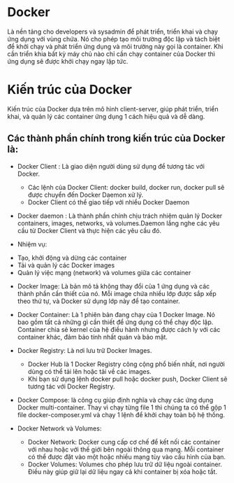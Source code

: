 # Docker
Là nền tảng cho developers và sysadmin để phát triển, triển khai và chạy ứng dụng với vùng chứa. Nó cho phép tạo môi trường độc lập và tách biệt để khởi chạy và phát triển ứng dụng và môi trường này gọi là container.
Khi cần triển khia bất kỳ máy chủ nào chỉ cần chạy container của Docker thì ứng dụng sẽ được khởi chạy ngay lập tức.
# Kiến trúc của Docker
Kiến trúc của Docker dựa trên mô hình client-server, giúp phát triển, triển khai, và quản lý các container ứng dụng 1 cách hiệu quả và dễ dàng.
## Các thành phần chính trong kiến trúc của Docker là:
- Docker Client : Là giao diện người dùng sử dụng để tương tác với Docker.
    + Các lệnh của Docker Client: docker build, docker run, docker pull sẽ được chuyển đến Docker Daemon xử lý.
    + Docker Client có thể giao tiếp với nhiểu Docker Daemon
      
- Docker daemon : Là thành phần chính chịu trách nhiệm quản lý Docker containers, images, networks, và volumes.Daemon lắng nghe các yêu cầu từ Docker Client và thực hiện các yêu cầu đó.
-  Nhiệm vụ:
  + Tạo, khởi động và dừng các container
  + Tải và quản lý các Docker images
  + Quản lý việc mạng (network) và volumes giữa các container

- Docker Image: Là bản mô tả không thay đổi của 1 ứng dụng và các thành phần cần thiết của nó. Mỗi image chứa nhiều lớp được sắp xếp theo thứ tự, và Docker sử dụng lớp này để tạo container.

- Docker Container: Là 1 phiên bản đang chạy của 1 Docker Image. Nó bao gồm tất cả những gì cần thiết để ứng dụng có thể chạy độc lập. Container chia sẻ kernel của hệ điều hành nhưng được cách ly với các container khác, đảm bảo tính nhất quán và bảo mật.

- Docker Registry: Là nơi lưu trữ Docker Images.
  + Docker Hub là 1 Docker Registry công cộng phổ biến nhất, nơi người dùng có thể tải lên hoặc tải về các images.
  + Khi bạn sử dụng lệnh docker pull hoặc docker push, Docker Client sẽ tương tác với Docker Registry.

- Docker Compose: là công cụ giúp định nghĩa và chạy các ứng dụng Docker multi-container. Thay vì chạy từng file 1 thì chúng ta có thể gộp 1 file docker-composer.yml và chạy 1 lệnh để khởi chạy toàn bộ hệ thống.

- Docker Network và Volumes:
  + Docker Network: Docker cung cấp cơ chế để kết nối các container với nhau hoặc với thế giới bên ngoài thông qua mạng. Mỗi container có thể được đặt vào một hoặc nhiều mạng tùy vào cấu hình của bạn.
  + Docker Volumes: Volumes cho phép lưu trữ dữ liệu ngoài container. Điều này giúp giữ lại dữ liệu ngay cả khi container bị xóa hoặc tắt.
